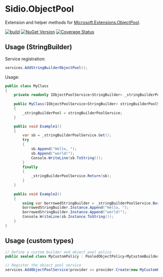 # Sidio.ObjectPool
Extension and helper methods for [Microsoft.Extensions.ObjectPool](https://www.nuget.org/packages/microsoft.extensions.objectpool/).

[![build](https://github.com/marthijn/Sidio.ObjectPool/actions/workflows/build.yml/badge.svg)](https://github.com/marthijn/Sidio.ObjectPool/actions/workflows/build.yml)
[![NuGet Version](https://img.shields.io/nuget/v/Sidio.ObjectPool)](https://www.nuget.org/packages/Sidio.ObjectPool/)
[![Coverage Status](https://coveralls.io/repos/github/marthijn/Sidio.ObjectPool/badge.svg?branch=main)](https://coveralls.io/github/marthijn/Sidio.ObjectPool?branch=main)

## Usage (StringBuilder)
Service registration:
```csharp
services.AddStringBuilderObjectPool();
```

Usage:
```csharp
public class MyClass
{
    private readonly IObjectPoolService<StringBuilder> _stringBuilderPoolService;
    
    public MyClass(IObjectPoolService<StringBuilder> stringBuilderPoolService)
    {
        _stringBuilderPool = stringBuilderPoolService;
    }

    public void Example1()
    {
        var sb = _stringBuilderPoolService.Get();
        try
        {
            sb.Append("Hello, ");
            sb.Append("world!");
            Console.WriteLine(sb.ToString());
        }
        finally
        {
            _stringBuilderPoolService.Return(sb);
        }
    }
    
    public void Example2()
    {
        using var borrowedStringBuilder = _stringBuilderPoolService.Borrow();
        borrowedStringBuilder.Instance.Append("Hello, ");
        borrowedStringBuilder.Instance.Append("world!");
        Console.WriteLine(sb.Instance.ToString());
    }
}
```

## Usage (custom types)
```csharp
// Define a custom builder and object pool policy
public sealed class MyCustomPolicy : PooledObjectPolicy<MyCustomBuilder> {...}

// Register the object pool service
services.AddObjectPoolService(provider => provider.Create(new MyCustomPolicy()));
```